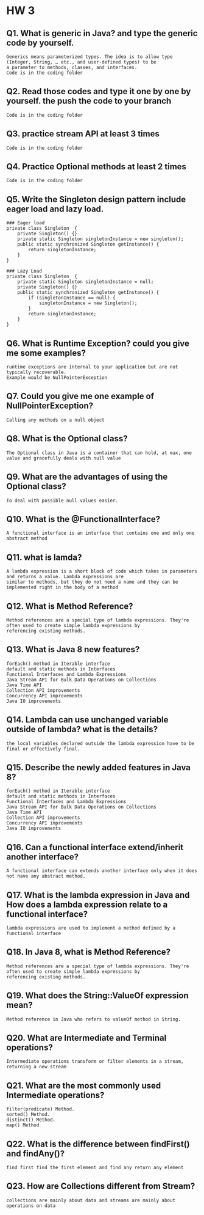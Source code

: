 # HW 3
## Q1.  What is generic in Java?  and type the generic code by yourself.
```
Generics means parameterized types. The idea is to allow type (Integer, String, … etc., and user-defined types) to be 
a parameter to methods, classes, and interfaces.
Code is in the coding folder
```

## Q2.  Read those codes and type it one by one by yourself. the push the code to your branch
```
Code is in the coding folder
```

## Q3.  practice stream API at least 3 times
```
Code is in the coding folder
```

## Q4.  Practice Optional methods at least 2 times
```
Code is in the coding folder
```

## Q5.  Write the Singleton design pattern include eager load and lazy load.
```
### Eager load
private class Singleton  {
    private Singleton() {}
    private static Singleton singletonInstance = new singleton();
    public static synchronized Singleton getInstance() { 
        return singletonInstance;
    }
}

### Lazy Load
private class Singleton  {
    private static Singleton singletonInstance = null;
    private Singleton() {}
    public static synchronized Singleton getInstance() { 
        if (singletonInstance == null) {
            singletonInstance = new Singleton();
        }
        return singletonInstance;
    }
}
```

## Q6.  What is Runtime Exception? could you give me some examples?
```
runtime exceptions are internal to your application but are not typically recoverable.
Example would be NullPointerException
```

## Q7. Could you give me one example of NullPointerException?
```
Calling any methods on a null object
```

## Q8.  What is the Optional class?
```
The Optional class in Java is a container that can hold, at max, one value and gracefully deals with null value
```

## Q9.  What are the advantages of using the Optional class?
```
To deal with possible null values easier.
```

## Q10. What is the @FunctionalInterface?
```
A functional interface is an interface that contains one and only one abstract method
```

## Q11. what is lamda?
```
A lambda expression is a short block of code which takes in parameters and returns a value. Lambda expressions are 
similar to methods, but they do not need a name and they can be implemented right in the body of a method
```

## Q12. What is Method Reference?
```
Method references are a special type of lambda expressions. They're often used to create simple lambda expressions by 
referencing existing methods.
```

## Q13. What is Java 8 new features?
```
forEach() method in Iterable interface
default and static methods in Interfaces
Functional Interfaces and Lambda Expressions
Java Stream API for Bulk Data Operations on Collections
Java Time API
Collection API improvements
Concurrency API improvements
Java IO improvements
```

## Q14. Lambda can use unchanged variable outside of lambda? what is the details?
```
the local variables declared outside the lambda expression have to be final or effectively final.
```

## Q15. Describe the newly added features in Java 8?
```
forEach() method in Iterable interface
default and static methods in Interfaces
Functional Interfaces and Lambda Expressions
Java Stream API for Bulk Data Operations on Collections
Java Time API
Collection API improvements
Concurrency API improvements
Java IO improvements
```

## Q16. Can a functional interface extend/inherit another interface?
```
A functional interface can extends another interface only when it does not have any abstract method.
```

## Q17.  What is the lambda expression in Java and How does a lambda expression relate to a functional interface?
```
lambda expressions are used to implement a method defined by a functional interface
```

## Q18. In Java 8, what is Method Reference?
```
Method references are a special type of lambda expressions. They're often used to create simple lambda expressions by 
referencing existing methods.
```

## Q19. What does the String::ValueOf expression mean?
```
Method reference in Java who refers to valueOf method in String.
```

## Q20. What are Intermediate and Terminal operations?
```
Intermediate operations transform or filter elements in a stream, returning a new stream
```

## Q21. What are the most commonly used Intermediate operations?
```
filter(predicate) Method.
sorted() Method.
distinct() Method.
map() Method
```

## Q22. What is the difference between findFirst() and findAny()?
```
find first find the first element and find any return any element
```

## Q23. How are Collections different from Stream?
```
collections are mainly about data and streams are mainly about operations on data
```